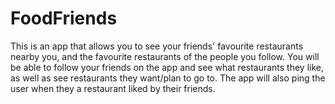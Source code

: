 # FoodFriends
This is an app that allows you to see your friends' favourite restaurants nearby you, and the favourite restaurants of the people you follow. You will be able to follow your friends on the app and see what restaurants they like, as well as see restaurants they want/plan to go to. The app will also ping the user when they a restaurant liked by their friends.
